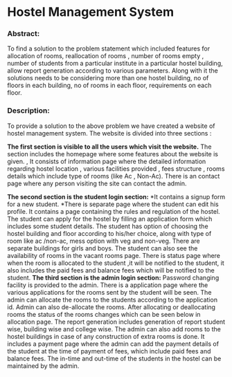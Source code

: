# Hostel Management System

<h3>Abstract:</h3>
To find a solution to the problem statement which included features for allocation of rooms, reallocation of rooms , number of rooms empty , number of students from a particular institute in a particular hostel building, allow report generation according to various parameters. Along with it the solutions needs to be considering more than one hostel building, no of floors in each building, no of rooms in each floor, requirements on each floor.

<h3>Description:</h3>
To provide a solution to the above problem we have created a website of hostel management system.
The website is divided into three sections :

<b>The first section is visible to all the users which visit the website.</b>
The section includes the homepage where some features about the website is given. , 
It consists of information page where the detailed information regarding hostel location , various facilities provided , fees structure , rooms details which include type of rooms (like Ac , Non-Ac).
There is an contact page where any person visiting the site can contact the admin.

<b>The second section is the student login section:</b>
*It contains a signup form for a new student.
*There is separate page where the student can edit his profile.
It contains a page containing the rules and regulation of the hostel.
The student can apply for the hostel by filling an application form which includes some student details.
The student has option of choosing the hostel building and floor according to his/her choice, along with type of room like ac /non-ac, mess option with veg and non-veg.
There are separate buildings for girls and boys.
The student can also see the availability of rooms in the vacant rooms page.
There is status page where when the room is allocated to the student ,it will be notified to the student, it also includes the paid fees and balance fees which will be notified to the student. 
<b>The third section is the admin login section:</b>
Password changing facility is provided to the admin.
There is a application page where the various applications for the rooms sent by the student will be seen.
The admin can allocate the rooms to the students according to the application id.
Admin can also de-allocate the rooms.
After allocating or deallocating rooms the status of the rooms changes which can be seen below in allocation page.
The report generation includes generation of report student wise, building wise and college wise.
The admin can also add rooms to the hostel buildings in case of any construction of extra rooms is done.
It includes a payment page where the admin can add the payment details of the student at the time of payment of fees, which include paid fees and balance fees.
The in-time and out-time of the students in the hostel can be maintained by the admin.
